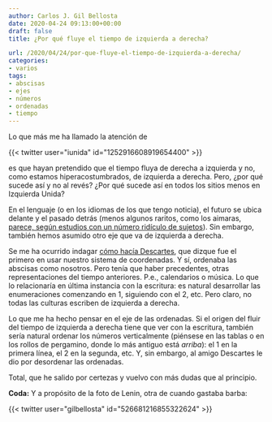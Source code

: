 ```yaml
---
author: Carlos J. Gil Bellosta
date: 2020-04-24 09:13:00+00:00
draft: false
title: ¿Por qué fluye el tiempo de izquierda a derecha?

url: /2020/04/24/por-que-fluye-el-tiempo-de-izquierda-a-derecha/
categories:
- varios
tags:
- abscisas
- ejes
- números
- ordenadas
- tiempo
---
```


Lo que más me ha llamado la atención de

{{< twitter user="iunida" id="1252916608919654400" >}}

es que hayan pretendido que el tiempo fluya de derecha a izquierda y no, como estamos hiperacostumbrados, de izquierda a derecha. Pero, ¿por qué sucede así y no al revés? ¿Por qué sucede así en todos los sitios menos en Izquierda Unida?

En el lenguaje (o en los idiomas de los que tengo noticia), el futuro se ubica delante y el pasado detrás (menos algunos raritos, como los aimaras, [parece, según estudios con un número ridículo de sujetos](http://www.cogsci.ucsd.edu/~nunez/web/FINALpblshd.pdf)). Sin embargo, también hemos asumido otro eje que va de izquierda a derecha.

Se me ha ocurrido indagar [cómo hacía Descartes](https://core.ac.uk/download/pdf/81127665.pdf), que dizque fue el primero en usar nuestro sistema de coordenadas. Y sí, ordenaba las abscisas como nosotros. Pero tenía que haber precedentes, otras representaciones del tiempo anteriores. P.e., calendarios o música. Lo que lo relacionaría en última instancia con la escritura: es natural desarrollar las enumeraciones comenzando en 1, siguiendo con el 2, etc. Pero claro, no todas las culturas escriben de izquierda a derecha.

Lo que me ha hecho pensar en el eje de las ordenadas. Si el origen del fluir del tiempo de izquierda a derecha tiene que ver con la escritura, también sería natural ordenar los números verticalmente (piénsese en las tablas o en los rollos de pergamino, donde lo más antiguo está _arriba_): el 1 en la primera línea, el 2 en la segunda, etc. Y, sin embargo, al amigo Descartes le dio por desordenar las ordenadas.

Total, que he salido por certezas y vuelvo con más dudas que al principio.

**Coda:** Y a propósito de la foto de Lenin, otra de cuando gastaba barba:

{{< twitter user="gilbellosta" id="526681216855322624" >}}